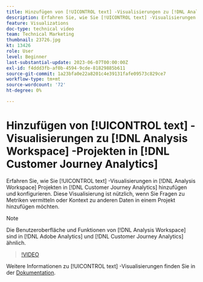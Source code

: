 ```yaml
---
title: Hinzufügen von [!UICONTROL text] -Visualisierungen zu [!DNL Analysis Workspace] Projekten
description: Erfahren Sie, wie Sie [!UICONTROL text] -Visualisierungen in [!DNL Analysis Workspace] Projekten in [!DNL Customer Journey Analytics] hinzufügen und konfigurieren.
feature: Visualizations
doc-type: technical video
team: Technical Marketing
thumbnail: 23726.jpg
kt: 13426
role: User
level: Beginner
last-substantial-update: 2023-06-07T00:00:00Z
exl-id: f4ddd3fb-af0b-4594-9cde-81829885b611
source-git-commit: 1a23bfa0e22a8201c4e39131fafe09573c829ce7
workflow-type: tm+mt
source-wordcount: '72'
ht-degree: 0%

---
```


# Hinzufügen von [!UICONTROL text] -Visualisierungen zu [!DNL Analysis Workspace] -Projekten in [!DNL Customer Journey Analytics]

Erfahren Sie, wie Sie [!UICONTROL text] -Visualisierungen in [!DNL Analysis Workspace] Projekten in [!DNL Customer Journey Analytics] hinzufügen und konfigurieren. Diese Visualisierung ist nützlich, wenn Sie Fragen zu Metriken vermitteln oder Kontext zu anderen Daten in einem Projekt hinzufügen möchten.

>[!NOTE]
>
>Die Benutzeroberfläche und Funktionen von [!DNL Analysis Workspace] sind in [!DNL Adobe Analytics] und [!DNL Customer Journey Analytics] ähnlich.

>[!VIDEO](https://video.tv.adobe.com/v/23726/?quality=12&learn=on)

Weitere Informationen zu [!UICONTROL text] -Visualisierungen finden Sie in der [Dokumentation](https://experienceleague.adobe.com/docs/analytics-platform/using/cja-workspace/visualizations/text.html).
